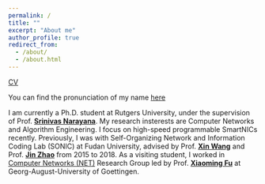 ```yaml
---
permalink: /
title: ""
excerpt: "About me"
author_profile: true
redirect_from: 
  - /about/
  - /about.html
---
```


[CV](http://qiongwenxu.github.io/files/cv/cv_qiongwenxu.pdf)

You can find the pronunciation of my name [here](<https://translate.google.com/?sl=zh-CN&tl=en&text=%E7%90%BC%E6%96%87%20%E8%AE%B8&op=translate>)

I am currently a Ph.D. student at Rutgers University, under the supervision of Prof. [**Srinivas Narayana**](<https://www.cs.rutgers.edu/~sn624/>). My research insterests are Computer Networks and Algorithm Engineering. I focus on high-speed programmable SmartNICs recently. Previously, I was with Self-Organizing Network and Information Coding Lab (SONIC) at Fudan University, advised by Prof. [**Xin Wang**](<http://homepage.fudan.edu.cn/xinw2013/home/>) and Prof. [**Jin Zhao**](<http://homepage.fudan.edu.cn/jzhao/en/>) from 2015 to 2018. As a visiting student, I worked in  [Computer Networks (NET)](<http://www.net.informatik.uni-goettingen.de/>) Research Group led by Prof. [**Xiaoming Fu**](<https://user.informatik.uni-goettingen.de/~fu/>) at Georg-August-University of Goettingen.
